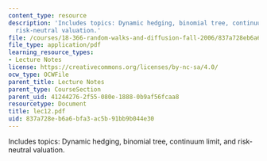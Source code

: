 ```yaml
---
content_type: resource
description: 'Includes topics: Dynamic hedging, binomial tree, continuum limit, and
  risk-neutral valuation.'
file: /courses/18-366-random-walks-and-diffusion-fall-2006/837a728eb6a6bfa3ac5b91bb9b044e30_lec12.pdf
file_type: application/pdf
learning_resource_types:
- Lecture Notes
license: https://creativecommons.org/licenses/by-nc-sa/4.0/
ocw_type: OCWFile
parent_title: Lecture Notes
parent_type: CourseSection
parent_uid: 41244276-2f55-080e-1888-0b9af56fcaa8
resourcetype: Document
title: lec12.pdf
uid: 837a728e-b6a6-bfa3-ac5b-91bb9b044e30
---
```

Includes topics: Dynamic hedging, binomial tree, continuum limit, and risk-neutral valuation.